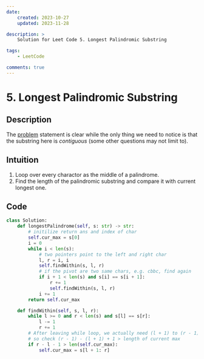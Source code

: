 ```yaml
---
date:
	created: 2023-10-27
	updated: 2023-11-28

description: >
	Solution for Leet Code 5. Longest Palindromic Substring

tags:
	- LeetCode

comments: true
---
```


# 5. Longest Palindromic Substring

## Description

The [problem](https://leetcode.com/problems/longest-palindromic-substring/?envType=daily-question&envId=2023-10-27) statement is clear while the only thing we need to notice is that the substring here is *contiguous* (some other questions may not limit to).

## Intuition

1. Loop over every charactor as the middle of a palindrome.
2. Find the length of the palindromic substring and compare it with current longest one.

## Code

```python
class Solution:
    def longestPalindrome(self, s: str) -> str:
        # initilize return ans and index of char
        self.cur_max = s[0]
        i = 0
        while i < len(s):
            # two pointers point to the left and right char
            l, r = i, i
            self.findWithin(s, l, r)
            # if the pivot are two same chars, e.g. cbbc, find again
            if i + 1 < len(s) and s[i] == s[i + 1]:
                r += 1
                self.findWithin(s, l, r)
            i += 1        
        return self.cur_max

    def findWithin(self, s, l, r):
        while l >= 0 and r < len(s) and s[l] == s[r]:
            l -= 1
            r += 1
        # After leaving while loop, we actually need (l + 1) to (r - 1) substring
        # so check (r - 1) - (l + 1) + 1 > length of current max
        if r - l - 1 > len(self.cur_max):
            self.cur_max = s[l + 1: r]
```